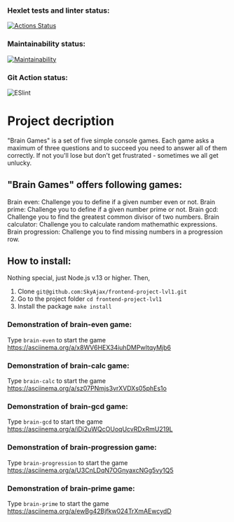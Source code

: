 ### Hexlet tests and linter status:
[![Actions Status](https://github.com/SkyAjax/frontend-project-lvl1/workflows/hexlet-check/badge.svg)](https://github.com/SkyAjax/frontend-project-lvl1/actions)
### Maintainability status:
[![Maintainability](https://api.codeclimate.com/v1/badges/a99a88d28ad37a79dbf6/maintainability)](https://codeclimate.com/github/codeclimate/codeclimate/maintainability)
### Git Action status:
![ESlint](https://github.com/SkyAjax/frontend-project-lvl1/actions/workflows/nodejs.yml/badge.svg)

# Project decription
"Brain Games" is a set of five simple console games. Each game asks a maximum of three questions and to succeed you need to answer all of them correctly. If not you'll lose but don't get frustrated - sometimes we all get unlucky.

## "Brain Games" offers following games:

Brain even: Challenge you to define if a given number even or not.
Brain prime: Challenge you to define if a given number prime or not.
Brain gcd: Challenge you to find the greatest common divisor of two numbers.
Brain calculator: Challenge you to calculate random mathemathic expressions.
Brain progression: Challenge you to find missing numbers in a progression row.

## How to install:
Nothing special, just Node.js v.13 or higher. Then,
1) Clone 
`git@github.com:SkyAjax/frontend-project-lvl1.git`
2) Go to the project folder
`cd frontend-project-lvl1`
3) Install the package
`make install`

### Demonstration of brain-even game:
Type `brain-even` to start the game
https://asciinema.org/a/x8WV6HEX34iuhDMPwItqyMjb6
### Demonstration of brain-calc game:
Type `brain-calc` to start the game
https://asciinema.org/a/sz07PNmjs3vrXVDXs05phEs1o
### Demonstration of brain-gcd game:
Type `brain-gcd` to start the game
https://asciinema.org/a/iDi2uWQcOUoqUcvRDxRmU219L
### Demonstration of brain-progression game:
Type `brain-progression` to start the game
https://asciinema.org/a/U3CnLDqN7OGnyaxcNGg5vy1Q5
### Demonstration of brain-prime game:
Type `brain-prime` to start the game
https://asciinema.org/a/ewBg42Bjfkw024TrXmAEwcydD
